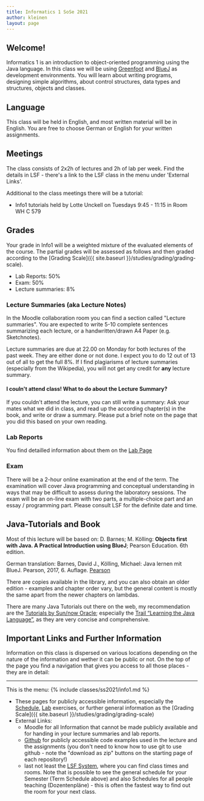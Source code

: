 ```yaml
---
title: Informatics 1 SoSe 2021
author: kleinen
layout: page
---
```


## Welcome!

Informatics 1 is an introduction to object-oriented programming using the Java
language. In this class we will be using [Greenfoot](https://www.greenfoot.org)
and [BlueJ](https://bluej.org/) as development environments.
You will learn about writing programs, designing simple algorithms, about
control structures, data types and structures, objects and classes.

## Language

This class will be held in English, and most written material will
be in English. You are free to choose German or English for your written assignments.

## Meetings

The class consists of 2x2h of lectures and 2h of lab per week. Find the details in
LSF - there's a link to the LSF class in the menu under 'External Links'.

Additional to the class meetings there will be a tutorial:

* Info1 tutorials held by Lotte Unckell on Tuesdays 9:45 - 11:15 in Room WH C 579

## Grades

Your grade in Info1 will be a weighted mixture of the evaluated elements of the course. The partial grades will be assessed as follows and then graded according to the [Grading Scale]({{ site.baseurl }}/studies/grading/grading-scale).

* Lab Reports: 50%
* Exam: 50%
* Lecture summaries: 8%

### Lecture Summaries (aka Lecture Notes)
In the Moodle collaboration room you can find a section called "Lecture summaries".
You are expected to write 5-10 complete sentences summarizing each lecture, or
a handwritten/drawn A4 Paper (e.g. Sketchnotes).

Lecture summaries are due at 22.00 on Monday for both lectures of the past week.
They are either done or not done. I expect you to do 12 out of 13 out of all
to get the full 8%.
If I find plagiarisms of lecture summaries (especially from the Wikipedia),
you will not get any credit for **any** lecture summary.

#### I couln't attend class! What to do about the Lecture Summary?

If you couldn't attend the lecture, you can still write a summary: Ask your
mates what we did in class, and read up the according chapter(s) in the book,
and write or draw a summary. Please put a brief note on the page that you
did this based on your own reading.

### Lab Reports
You find detailled information about them on the [Lab Page](labs/)

### Exam

There will be a 2-hour online examination at the end of the term. The examination will cover Java programming and conceptual understanding in ways that may be difficult to assess during the laboratory sessions. The exam will be an on-line exam with two parts, a multiple-choice part and an essay / programming part. Please consult LSF for the definite date and time.

## Java-Tutorials and Book

Most of this lecture will be based on: D. Barnes; M. Kölling: **Objects first with Java. A Practical Introduction using BlueJ**; Pearson Education. 6th edition.

German translation: Barnes, David J., Kölling, Michael: Java lernen mit BlueJ. Pearson,  2017, 6. Auflage. [Pearson](https://www.pearson-studium.de/java-lernen-mit-bluej_4.html)

There are copies available in the library, and you can also obtain an older edition - examples and chapter order vary, but the general content is mostly the same apart from the newer chapters on lambdas.

There are many Java Tutorials out there on the web, my recommendation are the [Tutorials by Sun/now Oracle][7]; especially the [Trail &#8220;Learning the Java Language&#8221;][8], as they are very concise and comprehensive.


 [7]: https://download.oracle.com/javase/tutorial/
 [8]: https://download.oracle.com/javase/tutorial/java/

## Important Links and Further Information

Information on this class is dispersed on various locations depending on the nature of the information and wether it can be public or not.
On the top of the page you find a navigation that gives you access to all those places - they are in detail:
<hr />
This is the menu:
{% include classes/ss2021/info1.md %}

* These pages for publicly accessible information, especially the [Schedule](schedule), [Lab](labs) exercises, or further general information as the [Grading Scale]({{ site.baseurl }}/studies/grading/grading-scale)
* External Links:
    * Moodle for all Information that cannot be made publicly available and for handing in your lecture summaries and lab reports.
    * [Github](https://github.com/htw-imi-info1) for publicly accessible code examples used in the lecture and the assignments (you don't need to know how to use git to use github - note the "download as zip" buttons on the starting page of each repository!)
    * last not least the [LSF System](https://lsf.htw-berlin.de), where you can find class times and rooms. Note that is possible to see the general schedule for your Semester (Term Schedule above) and also Schedules for all people teaching (Dozentenpläne) - this is often the fastest way to find out the room for your next class.
